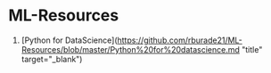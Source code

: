 # ML-Resources

1. [Python for DataScience](https://github.com/rburade21/ML-Resources/blob/master/Python%20for%20datascience.md "title" target="_blank")
